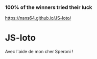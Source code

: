 


### 100% of the winners tried their luck

https://nans64.github.io/JS-loto/
# JS-loto

Avec l'aide de mon cher Speroni ! 